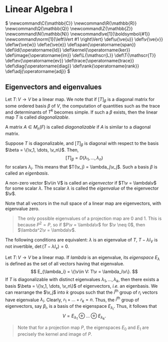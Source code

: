 # Linear Algebra I

$
\newcommand\C{\mathbb{C}}
\newcommand\R{\mathbb{R}}
\newcommand\Q{\mathbb{Q}}
\newcommand\Z{\mathbb{Z}}
\newcommand\N{\mathbb{N}}
\newcommand\ve[1]{\boldsymbol{#1}}
\newcommand\norm[1]{\left\Vert #1 \right\Vert}
\def\u{\ve{u}}
\def\v{\ve{v}}
\def\w{\ve{w}}
\def\e{\ve{e}}
\def\span{\operatorname{span}}
\def\Id{\operatorname{Id}}
\def\kernel{\operatorname{ker}}
\def\image{\operatorname{im}}
\def\L{\mathscr{L}}
\def\T{\mathscr{T}}
\def\ev{\operatorname{ev}}
\def\trace{\operatorname{trace}}
\def\diag{\operatorname{diag}}
\def\rank{\operatorname{rank}}
\def\adj{\operatorname{adj}}
$
## Eigenvectors and eigenvalues
Let $T\colon V \to V$ be a linear map. We note that if $[T]_\beta$ is a diagonal matrix for some ordered basis $\beta$ of $V$, the computation of quantities such as the trace and determinants of $T^k$ becomes simple.
If such a $\beta$ exists, then the linear map $T$ is called *diagonalizable*.

A matrix $A \in M_n(F)$ is called *diagonalizable* if $A$ is similar to a diagonal matrix.

Suppose $T$ is diagonalizable, and $[T]_\beta$ is diagonal with respect to the basis $\beta = \{\v_1, \dots, \v_n\}$. Then,
$$[T]_\beta = D(\lambda_1, \dots, \lambda_n)$$
for scalars $\lambda_i$. This means that $T(\v_j) = \lambda_j\v_j$. Such a basis $\beta$ is called an *eigenbasis*.

A non-zero vector $\v\in V$ is called an *eigenvector* if $T\v = \lambda\v$ for some scalar $\lambda$. The scalar $\lambda$ is called the *eigenvalue* of the eigenvector $\v$.

Note that all vectors in the null space of a linear map are eigenvectors, with eigenvalue zero.

> The only possible eigenvalues of a projection map are $0$ and $1$. This is because $P^2 = P$, so if $P\v = \lambda\v$ for $\v \neq 0$, then $\lambda^2\v = \lambda\v$.

The following conditions are equivalent: $\lambda$ is an eigenvalue of $T$, $T - \lambda I_V$ is not invertible, $\det(T - \lambda I_v) = 0$.

Let $T\colon V \to V$ be a linear map. If $lambda$ is an eigenvalue, its *eigenspace* $E_\lambda$ is defined as the set of all vectors having that eigenvalue.
$$ E_{\lambda_i} = \{\v\in V: T\v = \lambda_i\v\}. $$
If $T$ is diagonalizable with distinct eigenvalues $\lambda_1, \dots, \lambda_k$, then there exists a basis $\beta = \{\v_1, \dots, \v_n\}$ of eigenvectors, *i.e.* an eigenbasis. We can rearrange the $\v_j$ into $k$ groups such that the $i^\text{th}$ group of $r_i$ vectors have eigenvalue $\lambda_i$. Clearly, $r_1 + \dots + r_k = n$. Thus, the $i^\text{th}$ group of eigenvectors, say $\beta_i$, is a basis of the eigenspace $E_{\lambda_i}$. Thus, it follows that
$$ V = E_{\lambda_1} \oplus \dots \oplus E_{\lambda_k}. $$

> Note that for a projection map $P$, the eigenspaces $E_0$ and $E_1$ are precisely the kernel and image of $P$.